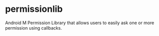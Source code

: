 # permissionlib

Android M Permission Library that allows users to easily ask one or more permission using callbacks.
